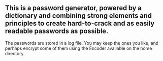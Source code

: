 This is a password generator, powered by a dictionary and combining strong elements and principles to create hard-to-crack and as easily
readable passwords as possible.
------------------------------------------------------------------------------------------------------------------------------------------------
The passwords are stored in a log file. You may keep the ones you like, and perhaps encrypt some of them using the Encoder available on the home directory.
